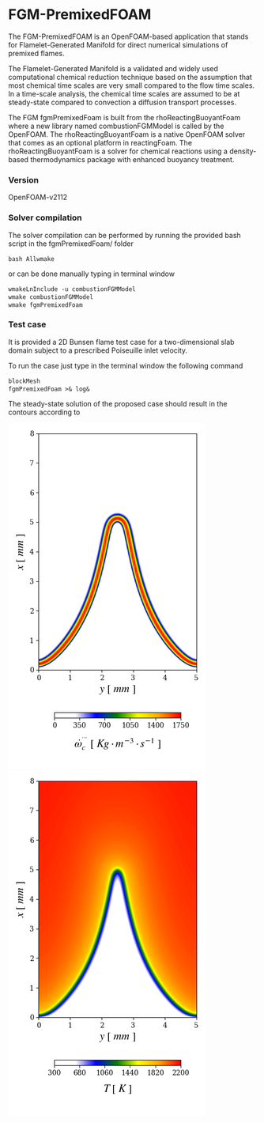 # FGM-PremixedFOAM

The FGM-PremixedFOAM is an OpenFOAM-based application that stands for Flamelet-Generated Manifold for direct numerical simulations of premixed flames.

The Flamelet-Generated Manifold is a validated and widely used computational chemical reduction technique based on the assumption that most chemical time scales are very small compared to the flow time scales. In a time-scale analysis, the chemical time scales are assumed to be at steady-state compared to convection a diffusion transport processes.

The FGM fgmPremixedFoam is built from the rhoReactingBuoyantFoam where a new library named combustionFGMModel is called by the OpenFOAM. The rhoReactingBuoyantFoam is a native OpenFOAM solver that comes as an optional platform in reactingFoam. The rhoReactingBuoyantFoam is a solver for chemical reactions using a density-based thermodynamics package with enhanced buoyancy treatment.

### Version

OpenFOAM-v2112

### Solver compilation

The solver compilation can be performed by running the provided bash script in the fgmPremixedFoam/
folder

```
bash Allwmake
```

or can be done manually typing in terminal window

```
wmakeLnInclude -u combustionFGMModel
wmake combustionFGMModel
wmake fgmPremixedFoam
```

### Test case

It is provided a 2D Bunsen flame test case for a two-dimensional slab domain subject to a prescribed  Poiseuille inlet velocity.

To run the case just type in the terminal window the following command

```
blockMesh
fgmPremixedFoam >& log&
```

The steady-state solution of the proposed case should result in the contours according to

![This is a alt text.](/sourcePV.png "title-1")![alt-text-2](Temperature.png "title-2")
